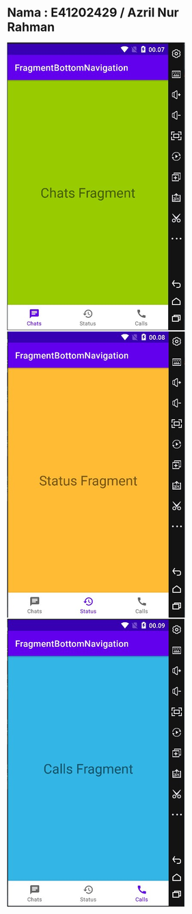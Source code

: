 # Nama : E41202429 / Azril Nur Rahman

<img src="images/images1.jpg">

<img src="images/images2.jpg">

<img src="images/images3.jpg">
